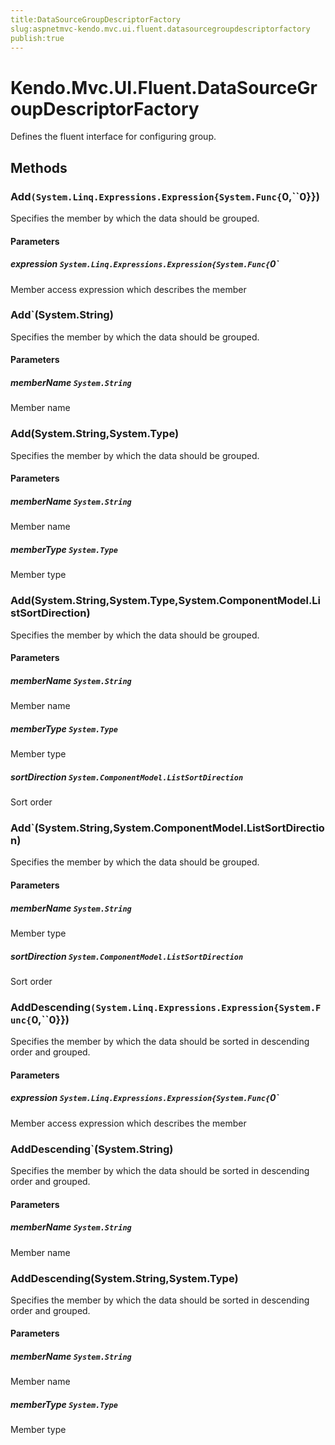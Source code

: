 ```yaml
---
title:DataSourceGroupDescriptorFactory
slug:aspnetmvc-kendo.mvc.ui.fluent.datasourcegroupdescriptorfactory
publish:true
---
```


# Kendo.Mvc.UI.Fluent.DataSourceGroupDescriptorFactory

Defines the fluent interface for configuring group.

## Methods

### Add`(System.Linq.Expressions.Expression{System.Func{`0,``0}})
Specifies the member by which the data should be grouped.

#### Parameters

##### expression `System.Linq.Expressions.Expression{System.Func{`0`
Member access expression which describes the member

### Add`(System.String)
Specifies the member by which the data should be grouped.

#### Parameters

##### memberName `System.String`
Member name

### Add(System.String,System.Type)
Specifies the member by which the data should be grouped.

#### Parameters

##### memberName `System.String`
Member name

##### memberType `System.Type`
Member type

### Add(System.String,System.Type,System.ComponentModel.ListSortDirection)
Specifies the member by which the data should be grouped.

#### Parameters

##### memberName `System.String`
Member name

##### memberType `System.Type`
Member type

##### sortDirection `System.ComponentModel.ListSortDirection`
Sort order

### Add`(System.String,System.ComponentModel.ListSortDirection)
Specifies the member by which the data should be grouped.

#### Parameters

##### memberName `System.String`
Member type

##### sortDirection `System.ComponentModel.ListSortDirection`
Sort order

### AddDescending`(System.Linq.Expressions.Expression{System.Func{`0,``0}})
Specifies the member by which the data should be sorted in descending order and grouped.

#### Parameters

##### expression `System.Linq.Expressions.Expression{System.Func{`0`
Member access expression which describes the member

### AddDescending`(System.String)
Specifies the member by which the data should be sorted in descending order and grouped.

#### Parameters

##### memberName `System.String`
Member name

### AddDescending(System.String,System.Type)
Specifies the member by which the data should be sorted in descending order and grouped.

#### Parameters

##### memberName `System.String`
Member name

##### memberType `System.Type`
Member type